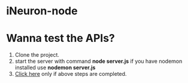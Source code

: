 # iNeuron-node

# Wanna test the APIs?
<ol>
<li>Clone the project.</li>
<li>start the server with command <b>node server.js</b> if you have nodemon installed use <b>nodemon server.js</b></li>
  <li><a traget="_blank" href="http://localhost:5000/api-docs/">Click here</a> only if above steps are completed.</li>
</ol>
